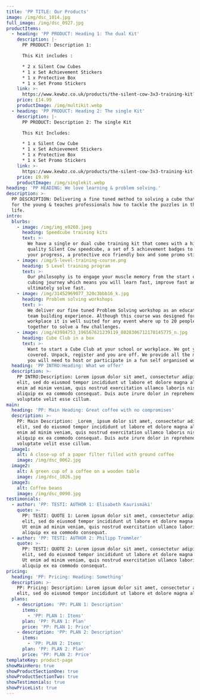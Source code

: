 ```yaml
---
title: 'PP TITLE: Our Products'
image: /img/dsc_1014.jpg
full_image: /img/dsc_0927.jpg
productItems:
  - heading: 'PP PRODUCT: Heading 1: The dual Kit'
    description: |-
      PP PRODUCT: Description 1: 

      This Kit includes :

      * 2 x Silent Cow Cubes
      * 1 x Set Achievement Stickers
      * 1 x Protective Box
      * 1 x Set Promo Stickers
    link: >-
      https://www.kewbz.co.uk/products/the-silent-cow-3x3-training-kit?variant=13763565256749
    price: £14.99
    productImage: /img/multikit.webp
  - heading: 'PP PRODUCT: Heading 2: The single Kit'
    description: |-
      PP PRODUCT: Description 2: The single Kit

      This Kit Includes:

      * 1 x Silent Cow Cube
      * 1 x Set Achievement Stickers
      * 1 x Protective Box
      * 1 x Set Promo Stickers
    link: >-
      https://www.kewbz.co.uk/products/the-silent-cow-3x3-training-kit-single?variant=13763653533741
    price: £9.99
    productImage: /img/singlekit.webp
heading: 'PP HEADING: We love learning & problem solving.'
description: >-
  PP DESCRIPTION: Delivering a fine tuned method to solving a cube that’s fun
  for the young & teaches professionals how to tackle the puzzles in their work
  life.
intro:
  blurbs:
    - image: /img/img_e9260.jpeg
      heading: Speedcube training kits
      text: >-
        We have a single or dual cube training kit that comes with a high
        quality Silent Cow speedcube, a set of 5 achievement badges to track
        your progress, a protective eco friendly box and some promo stickers.
    - image: /img/5-level-training-course.png
      heading: 5 Level training program
      text: >-
        Our philosophy is to engage your muscle memory from the start of your
        cubing journey which means you will learn fast, improve fast and
        ultimately solve fast.
    - image: /img/31452969077_320c3bbb16_k.jpg
      heading: Problem solving workshops
      text: >-
        We deliver our fine tuned Problem Solving workshop as an educational
        team building experience. Although this course was designed for the
        workplace it is well suited for any event where up to 20 people work
        together to solve a few challenges.
    - image: /img/43984753_196567621239119_8028306712178145775_n.jpg
      heading: Cube Club in a box
      text: >-
        Want to start a Cube Club at your school or workplace. We got you
        covered. Unpack, register and you are off. We provide all the materials
        you will need to host or participate in a fun self organised workshop.
  heading: 'PP INTRO:Heading: What we offer'
  description: >-
    PP INTRO:Description: Lorem ipsum dolor sit amet, consectetur adipiscing
    elit, sed do eiusmod tempor incididunt ut labore et dolore magna aliqua. Ut
    enim ad minim veniam, quis nostrud exercitation ullamco laboris nisi ut
    aliquip ex ea commodo consequat. Duis aute irure dolor in reprehenderit in
    voluptate velit esse cillum.
main:
  heading: 'PP: Main Heading: Great coffee with no compromises'
  description: >-
    PP: Main Description: _Lorem_ ipsum dolor sit amet, consectetur adipiscing
    elit, sed do eiusmod tempor incididunt ut labore et dolore magna aliqua. Ut
    enim ad minim veniam, quis nostrud exercitation ullamco laboris nisi ut
    aliquip ex ea commodo consequat. Duis aute irure dolor in reprehenderit in
    voluptate velit esse cillum.
  image1:
    alt: A close-up of a paper filter filled with ground coffee
    image: /img/dsc_0062.jpg
  image2:
    alt: A green cup of a coffee on a wooden table
    image: /img/dsc_1026.jpg
  image3:
    alt: Coffee beans
    image: /img/dsc_0090.jpg
testimonials:
  - author: 'PP: TESTI: AUTHOR 1: Elisabeth Kaurismäki'
    quote: >-
      PP: TESTI: QUOTE 1: Lorem ipsum dolor sit amet, consectetur adipiscing
      elit, sed do eiusmod tempor incididunt ut labore et dolore magna aliqua.
      Ut enim ad minim veniam, quis nostrud exercitation ullamco laboris nisi ut
      aliquip ex ea commodo consequat.
  - author: 'PP: TESTI: AUTHOR 2: Philipp Trommler'
    quote: >-
      PP: TESTI: QUOTE 2: Lorem ipsum dolor sit amet, consectetur adipiscing
      elit, sed do eiusmod tempor incididunt ut labore et dolore magna aliqua.
      Ut enim ad minim veniam, quis nostrud exercitation ullamco laboris nisi ut
      aliquip ex ea commodo consequat.
pricing:
  heading: 'PP: Pricing: Heading: Something'
  description: >-
    PP: Pricing: Description: Lorem ipsum dolor sit amet, consectetur adipiscing
    elit, sed do eiusmod tempor incididunt ut labore et dolore magna aliqua.
  plans:
    - description: 'PP: PLAN 1: Description'
      items:
        - 'PP: PLAN 1: Items'
      plan: 'PP: PLAN 1: Plan'
      price: 'PP: PLAN 1: Price'
    - description: 'PP: PLAN 2: Description'
      items:
        - 'PP: PLAN 2: Items'
      plan: 'PP: PLAN 2: Plan'
      price: 'PP: PLAN 2: Price'
templateKey: product-page
showMainHero: true
showProductSectionOne: true
showProductSectionTwo: true
showTestimonials: true
showPriceList: true
---
```


